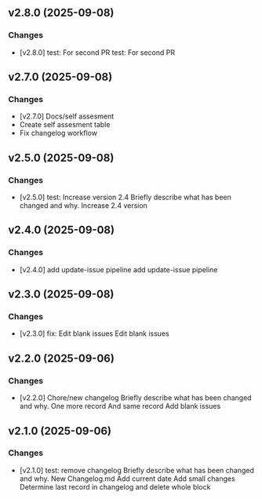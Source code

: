 ## v2.8.0 (2025-09-08)

### Changes
- [v2.8.0] test: For second PR
test: For second PR


## v2.7.0 (2025-09-08)

### Changes
- [v2.7.0] Docs/self assesment
 - Create self assesment table
 - Fix changelog workflow


## v2.5.0 (2025-09-08)

### Changes
- [v2.5.0] test: Increase version 2.4
Briefly describe what has been changed and why.
Increase 2.4 version


## v2.4.0 (2025-09-08)

### Changes
- [v2.4.0] add update-issue pipeline
add update-issue pipeline


## v2.3.0 (2025-09-08)

### Changes
- [v2.3.0] fix: Edit blank issues
Edit blank issues


## v2.2.0 (2025-09-06)

### Changes
- [v2.2.0] Chore/new changelog
Briefly describe what has been changed and why.
One more record
And same record
Add blank issues


## v2.1.0 (2025-09-06)

### Changes
- [v2.1.0] test: remove changelog
Briefly describe what has been changed and why.
New Changelog.md
Add current date
Add small changes
Determine last record in changelog and delete whole block

